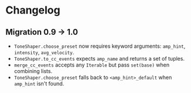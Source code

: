 # Changelog

## Migration 0.9 → 1.0
- `ToneShaper.choose_preset` now requires keyword arguments: `amp_hint`, `intensity`, `avg_velocity`.
- `ToneShaper.to_cc_events` expects `amp_name` and returns a set of tuples.
- `merge_cc_events` accepts any `Iterable` but pass `set(base)` when combining lists.
- `ToneShaper.choose_preset` falls back to `<amp_hint>_default` when `amp_hint`
  isn't found.

